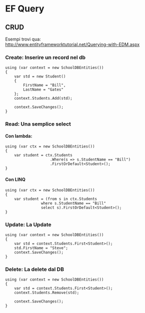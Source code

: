 # EF Query

## CRUD

Esempi trovi qua:  
http://www.entityframeworktutorial.net/Querying-with-EDM.aspx

### Create: Inserire un record nel db
```
using (var context = new SchoolDBEntities())
{
    var std = new Student()
    {
        FirstName = "Bill",
        LastName = "Gates"
    };
    context.Students.Add(std);

    context.SaveChanges();
}
```

### Read: Una semplice select
#### Con lambda:
```
using (var ctx = new SchoolDBEntities())
{    
    var student = ctx.Students
                    .Where(s => s.StudentName == "Bill")
                    .FirstOrDefault<Student>();
}
```

#### Con LINQ
```
using (var ctx = new SchoolDBEntities())
{    
    var student = (from s in ctx.Students
                where s.StudentName == "Bill"
                select s).FirstOrDefault<Student>();
}
```

### Update: La Update
```
using (var context = new SchoolDBEntities())
{
    var std = context.Students.First<Student>(); 
    std.FirstName = "Steve";
    context.SaveChanges();
}
```

### Delete: La delete dal DB
```
using (var context = new SchoolDBEntities())
{
    var std = context.Students.First<Student>();
    context.Students.Remove(std);

    context.SaveChanges();
}
```


